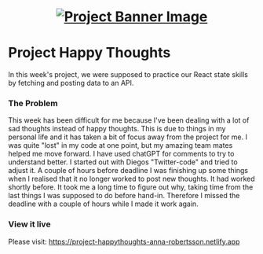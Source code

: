 <h1 align="center">
  <a href="">
    <img src="/src/assets/happy-thoughts.svg" alt="Project Banner Image">
  </a>
</h1>

# Project Happy Thoughts

In this week's project, we were supposed to practice our React state skills by fetching and posting data to an API.

### The Problem

This week has been difficult for me because I've been dealing with a lot of sad thoughts instead of happy thoughts. This is due to things in my personal life and it has taken a bit of focus away from the project for me. I was quite "lost" in my code at one point, but my amazing team mates helped me move forward. I have used chatGPT for comments to try to understand better. I started out with Diegos "Twitter-code" and tried to adjust it. A couple of hours before deadline I was finishing up some things when I realised that it no longer worked to post new thoughts. It had worked shortly before. It took me a long time to figure out why, taking time from the last things I was supposed to do before hand-in. Therefore I missed the deadline with a couple of hours while I made it work again.

### View it live

Please visit: https://project-happythoughts-anna-robertsson.netlify.app
